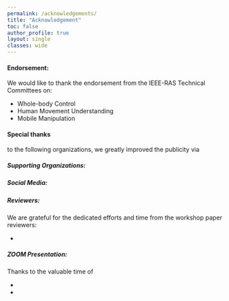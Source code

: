 ```yaml
---
permalink: /acknowledgements/
title: "Acknowledgement"
toc: false
author_profile: true 
layout: single 
classes: wide
---
```


#### Endorsement: 
We would like to thank the endorsement from the IEEE-RAS Technical Committees on:

* Whole-body Control 
* Human Movement Understanding  
* Mobile Manipulation 


#### Special thanks 
to the following organizations, we greatly improved the publicity via 

##### Supporting Organizations: 


##### Social Media: 

##### Reviewers: 

We are grateful for the dedicated efforts and time from the workshop paper reviewers: 

* 

#####  ZOOM Presentation: 

Thanks to the valuable time of 

* 
* 



